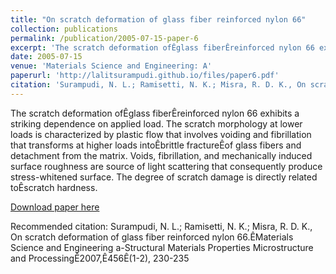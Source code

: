 ```yaml
---
title: "On scratch deformation of glass fiber reinforced nylon 66"
collection: publications
permalink: /publication/2005-07-15-paper-6
excerpt: 'The scratch deformation ofÊglass fiberÊreinforced nylon 66 exhibits a striking dependence on applied load. The scratch morphology at lower loads is characterized by plastic flow that involves voiding and fibrillation that transforms at higher loads intoÊbrittle fractureÊof glass fibers and detachment from the matrix. Voids, fibrillation, and mechanically induced surface roughness are source of light scattering that consequently produce stress-whitened surface. The degree of scratch damage is directly related toÊscratch hardness.'
date: 2005-07-15
venue: 'Materials Science and Engineering: A'
paperurl: 'http://lalitsurampudi.github.io/files/paper6.pdf'
citation: 'Surampudi, N. L.; Ramisetti, N. K.; Misra, R. D. K., On scratch deformation of glass fiber reinforced nylon 66.ÊMaterials Science and Engineering a-Structural Materials Properties Microstructure and ProcessingÊ2007,Ê456Ê(1-2), 230-235'
---
```

The scratch deformation ofÊglass fiberÊreinforced nylon 66 exhibits a striking dependence on applied load. The scratch morphology at lower loads is characterized by plastic flow that involves voiding and fibrillation that transforms at higher loads intoÊbrittle fractureÊof glass fibers and detachment from the matrix. Voids, fibrillation, and mechanically induced surface roughness are source of light scattering that consequently produce stress-whitened surface. The degree of scratch damage is directly related toÊscratch hardness.

[Download paper here](http://lalitsurampudi.github.io/files/paper6.pdf)

Recommended citation: Surampudi, N. L.; Ramisetti, N. K.; Misra, R. D. K., On scratch deformation of glass fiber reinforced nylon 66.ÊMaterials Science and Engineering a-Structural Materials Properties Microstructure and ProcessingÊ2007,Ê456Ê(1-2), 230-235